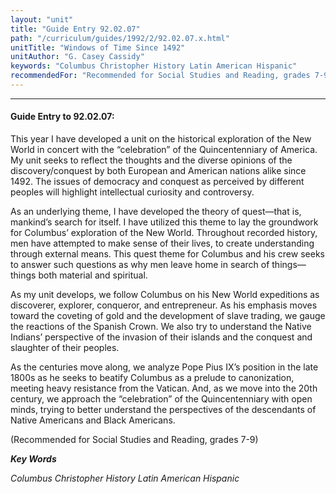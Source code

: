 ```yaml
---
layout: "unit"
title: "Guide Entry 92.02.07"
path: "/curriculum/guides/1992/2/92.02.07.x.html"
unitTitle: "Windows of Time Since 1492"
unitAuthor: "G. Casey Cassidy"
keywords: "Columbus Christopher History Latin American Hispanic"
recommendedFor: "Recommended for Social Studies and Reading, grades 7-9"
---
```

<body>
<hr/>
<h4>
Guide Entry to 92.02.07:
</h4>
This year I have developed a unit on the historical exploration of the New World in concert with the “celebration” of the Quincentenniary of America. My unit seeks to reflect the thoughts and the diverse opinions of the discovery/conquest by both European and American nations alike since 1492. The issues of democracy and conquest as perceived by different peoples will highlight intellectual curiosity and controversy.
<p>
As an underlying theme, I have developed the theory of quest—that is, mankind’s search for itself. I have utilized this theme to lay the groundwork for Columbus’ exploration of the New World. Throughout recorded history, men have attempted to make sense of their lives, to create understanding through external means. This quest theme for Columbus and his crew seeks to answer such questions as why men leave home in search of things—things both material and spiritual.
</p>
<p>
As my unit develops, we follow Columbus on his New World expeditions as discoverer, explorer, conqueror, and entrepreneur. As his emphasis moves toward the coveting of gold and the development of slave trading, we gauge the reactions of the Spanish Crown. We also try to understand the Native Indians’ perspective of the invasion of their islands and the conquest and slaughter of their peoples.
</p>
<p>
As the centuries move along, we analyze Pope Pius IX’s position in the late 1800s as he seeks to beatify Columbus as a prelude to canonization, meeting heavy resistance from the Vatican. And, as we move into the 20th century, we approach the “celebration” of the Quincentenniary with open minds, trying to better understand the perspectives of the descendants of Native Americans and Black Americans.
</p>
<p>
(Recommended for Social Studies and Reading, grades 7-9)
</p>
<p>
<b>
<i>
Key Words
</i>
</b>
<br/>
</p>
<p>
<i>
Columbus Christopher History Latin American Hispanic
</i>
</p>
</body>